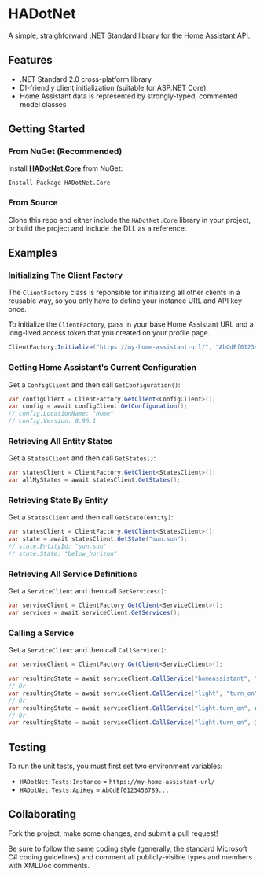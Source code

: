 ﻿# HADotNet

A simple, straighforward .NET Standard library for the [Home Assistant](https://github.com/home-assistant/home-assistant) API.

## Features

* .NET Standard 2.0 cross-platform library
* DI-friendly client initialization (suitable for ASP.NET Core)
* Home Assistant data is represented by strongly-typed, commented model classes

## Getting Started

### From NuGet (Recommended)

Install **[HADotNet.Core](https://www.nuget.org/packages/HADotNet.Core/)** from NuGet:

`Install-Package HADotNet.Core`

### From Source

Clone this repo and either include the `HADotNet.Core` library in your project, 
or build the project and include the DLL as a reference.

## Examples

### Initializing The Client Factory

The `ClientFactory` class is reponsible for initializing all other clients in a 
reusable way, so you only have to define your instance URL and API key once.

To initialize the `ClientFactory`, pass in your base Home Assistant URL and a
long-lived access token that you created on your profile page.

```csharp
ClientFactory.Initialize("https://my-home-assistant-url/", "AbCdEf0123456789...");
```

### Getting Home Assistant's Current Configuration

Get a `ConfigClient` and then call `GetConfiguration()`:

```csharp
var configClient = ClientFactory.GetClient<ConfigClient>();
var config = await configClient.GetConfiguration();
// config.LocationName: "Home"
// config.Version: 0.96.1
```

### Retrieving All Entity States

Get a `StatesClient` and then call `GetStates()`:

```csharp
var statesClient = ClientFactory.GetClient<StatesClient>();
var allMyStates = await statesClient.GetStates();
```

### Retrieving State By Entity

Get a `StatesClient` and then call `GetState(entity)`:

```csharp
var statesClient = ClientFactory.GetClient<StatesClient>();
var state = await statesClient.GetState("sun.sun");
// state.EntityId: "sun.sun"
// state.State: "below_horizon"
```

### Retrieving All Service Definitions

Get a `ServiceClient` and then call `GetServices()`:

```csharp
var serviceClient = ClientFactory.GetClient<ServiceClient>();
var services = await serviceClient.GetServices();
```

### Calling a Service

Get a `ServiceClient` and then call `CallService()`:

```csharp
var serviceClient = ClientFactory.GetClient<ServiceClient>();

var resultingState = await serviceClient.CallService("homeassistant", "restart");
// Or
var resultingState = await serviceClient.CallService("light", "turn_on", new { entity_id = "light.my_light" });
// Or
var resultingState = await serviceClient.CallService("light.turn_on", new { entity_id = "light.my_light" });
// Or
var resultingState = await serviceClient.CallService("light.turn_on", @"{""entity_id"":""light.my_light""}");
```

## Testing

To run the unit tests, you must first set two environment variables:

* `HADotNet:Tests:Instance` = `https://my-home-assistant-url/`
* `HADotNet:Tests:ApiKey` = `AbCdEf0123456789...`

## Collaborating

Fork the project, make some changes, and submit a pull request!

Be sure to follow the same coding style (generally, the standard Microsoft C# coding 
guidelines) and comment all publicly-visible types and members with XMLDoc comments.

